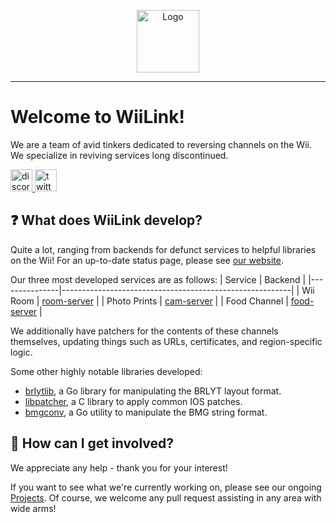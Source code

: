 <p align="center">
<a href="https://wiilink24.com"><img height="100px" src="https://www.wiilink24.com/img/Wii_Link_Logo.png" alt="Logo"/></a>
</p>

---

# Welcome to WiiLink!
We are a team of avid tinkers dedicated to reversing channels on the Wii.
We specialize in reviving services long discontinued.

  <a href="https://discord.gg/wiilink" target="_blank">
    <img src="https://img.shields.io/static/v1?message=Discord&logo=discord&label=&color=7289DA&logoColor=white&labelColor=&style=for-the-badge" height="35" alt="discord logo"  />
  </a>
    <a href="https://twitter.com/wiilink24" target="_blank">
    <img src="https://img.shields.io/static/v1?message=Twitter&logo=twitter&label=&color=00acee&logoColor=white&labelColor=&style=for-the-badge" height="35" alt="twitter logo"  />
  </a>

## ❓ What does WiiLink develop?
Quite a lot, ranging from backends for defunct services to helpful libraries on the Wii! For an up-to-date status page, please see [our website](https://www.wiilink24.com/status).

Our three most developed services are as follows:
| Service       | Backend                                                 |
|---------------|---------------------------------------------------------|
| Wii Room      | [room-server](https://github.com/WiiLink24/room-server) |
| Photo Prints  | [cam-server](https://github.com/WiiLink24/cam-server)   |
| Food Channel  | [food-server](https://github.com/WiiLink24/food-server) |

We additionally have patchers for the contents of these channels themselves, updating things such as URLs, certificates, and region-specific logic.

Some other highly notable libraries developed:
 - [brlytlib](https://github.com/WiiLink24/brlytlib), a Go library for manipulating the BRLYT layout format.
 - [libpatcher](https://github.com/WiiLink24/libpatcher), a C library to apply common IOS patches.
 - [bmgconv](https://github.com/WiiLink24/bmgconv), a Go utility to manipulate the BMG string format.

## 📌 How can I get involved?
We appreciate any help - thank you for your interest!

If you want to see what we're currently working on, please see our ongoing [Projects](https://github.com/orgs/WiiLink24/projects). Of course, we welcome any pull request assisting in any area with wide arms!
